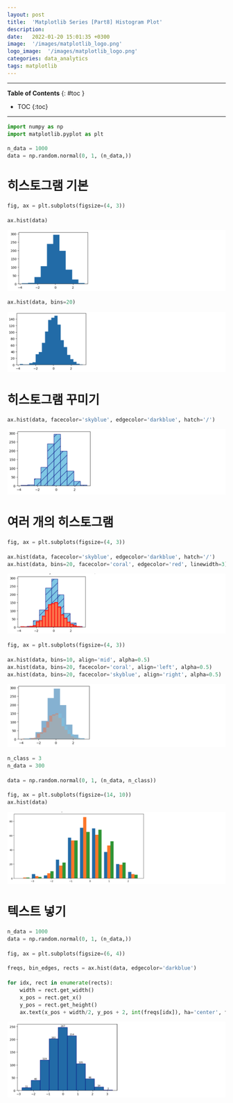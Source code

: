 ```yaml
---
layout: post
title:  'Matplotlib Series [Part8] Histogram Plot'
description: 
date:   2022-01-20 15:01:35 +0300
image:  '/images/matplotlib_logo.png'
logo_image:  '/images/matplotlib_logo.png'
categories: data_analytics
tags: matplotlib
---
```

---
**Table of Contents**
{: #toc }
*  TOC
{:toc}

--- 

```py
import numpy as np
import matplotlib.pyplot as plt

n_data = 1000
data = np.random.normal(0, 1, (n_data,))
```

# 히스토그램 기본

```py
fig, ax = plt.subplots(figsize=(4, 3))

ax.hist(data)
```

![](/images/matplot_27.png)

```py
ax.hist(data, bins=20)
```

![](/images/matplot_28.png)

# 히스토그램 꾸미기

```py
ax.hist(data, facecolor='skyblue', edgecolor='darkblue', hatch='/')
```

![](/images/matplot_29.png)



# 여러 개의 히스토그램


```py
fig, ax = plt.subplots(figsize=(4, 3))

ax.hist(data, facecolor='skyblue', edgecolor='darkblue', hatch='/')
ax.hist(data, bins=20, facecolor='coral', edgecolor='red', linewidth=3)
```

![](/images/matplot_30.png)

```py
fig, ax = plt.subplots(figsize=(4, 3))

ax.hist(data, bins=10, align='mid', alpha=0.5)
ax.hist(data, bins=20, facecolor='coral', align='left', alpha=0.5)
ax.hist(data, bins=20, facecolor='skyblue', align='right', alpha=0.5)
```

![](/images/matplot_31.png)


```py
n_class = 3
n_data = 300

data = np.random.normal(0, 1, (n_data, n_class))

fig, ax = plt.subplots(figsize=(14, 10))
ax.hist(data)
```

![](/images/matplot_32.png)



# 텍스트 넣기

```py
n_data = 1000
data = np.random.normal(0, 1, (n_data,))

fig, ax = plt.subplots(figsize=(6, 4))

freqs, bin_edges, rects = ax.hist(data, edgecolor='darkblue')

for idx, rect in enumerate(rects):
    width = rect.get_width()
    x_pos = rect.get_x()
    y_pos = rect.get_height()
    ax.text(x_pos + width/2, y_pos + 2, int(freqs[idx]), ha='center', fontsize=8)
```

![](/images/matplot_33.png)


